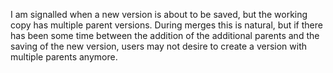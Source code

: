 I am signalled when a new version is about to be saved, but the working copy has multiple parent versions. During merges this is natural, but if there has been some time between the addition of the additional parents and the saving of the new version, users may not desire to create a version with multiple parents anymore.